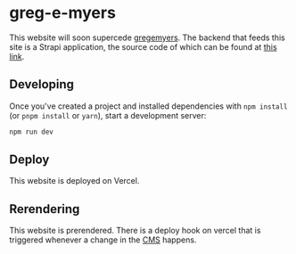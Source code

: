 # greg-e-myers

This website will soon supercede [gregemyers](https://github.com/tkgnm/gregemyers). The backend that feeds this site is a Strapi application, the source code of which can be found at [this link](https://github.com/tkgnm/gregemyers-api). 

## Developing

Once you've created a project and installed dependencies with `npm install` (or `pnpm install` or `yarn`), start a development server:

```bash
npm run dev
```

## Deploy

This website is deployed on Vercel. 

## Rerendering

This website is prerendered. There is a deploy hook on vercel that is triggered whenever a change in the [CMS](https://gregemyers-api-fly.fly.dev/admin/auth/login) happens. 

